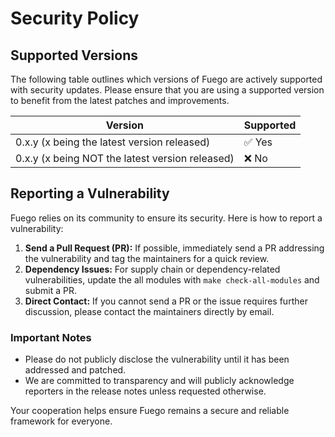 # Security Policy

## Supported Versions

The following table outlines which versions of Fuego are actively supported with security updates. Please ensure that you are using a supported version to benefit from the latest patches and improvements.

| Version                                         | Supported              |
| ----------------------------------------------- | ---------------------- |
| 0.x.y (x being the latest version released)     | :white_check_mark: Yes |
| 0.x.y (x being NOT the latest version released) | :x: No                 |

## Reporting a Vulnerability

Fuego relies on its community to ensure its security. Here is how to report a vulnerability:

1. **Send a Pull Request (PR):** If possible, immediately send a PR addressing the vulnerability and tag the maintainers for a quick review.
2. **Dependency Issues:** For supply chain or dependency-related vulnerabilities, update the all modules with `make check-all-modules` and submit a PR.
3. **Direct Contact:** If you cannot send a PR or the issue requires further discussion, please contact the maintainers directly by email.

### Important Notes

- Please do not publicly disclose the vulnerability until it has been addressed and patched.
- We are committed to transparency and will publicly acknowledge reporters in the release notes unless requested otherwise.

Your cooperation helps ensure Fuego remains a secure and reliable framework for everyone.
